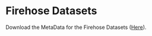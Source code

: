 # Firehose Datasets

Download the MetaData for the Firehose Datasets ([Here](https://drive.google.com/drive/folders/17IfgC3DV2TkbiFeQjO8IBrnbV_4cAu2U?usp=sharing)).